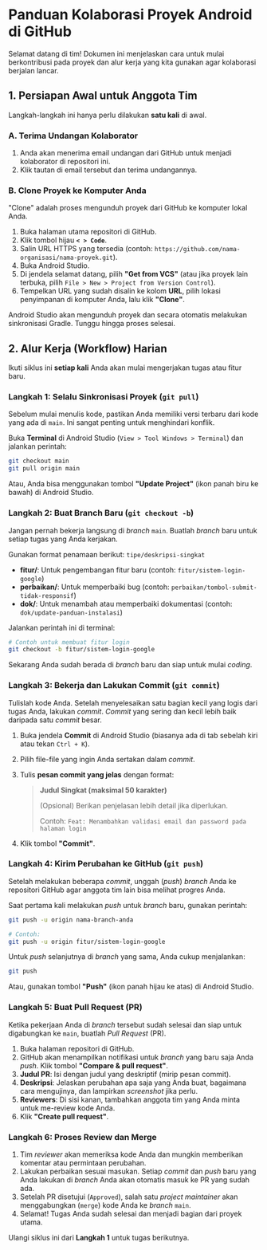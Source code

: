 # Panduan Kolaborasi Proyek Android di GitHub

Selamat datang di tim! Dokumen ini menjelaskan cara untuk mulai berkontribusi pada proyek dan alur kerja yang kita gunakan agar kolaborasi berjalan lancar.

## 1. Persiapan Awal untuk Anggota Tim

Langkah-langkah ini hanya perlu dilakukan **satu kali** di awal.

### A. Terima Undangan Kolaborator

1.  Anda akan menerima email undangan dari GitHub untuk menjadi kolaborator di repositori ini.
2.  Klik tautan di email tersebut dan terima undangannya.

### B. Clone Proyek ke Komputer Anda

"Clone" adalah proses mengunduh proyek dari GitHub ke komputer lokal Anda.

1.  Buka halaman utama repositori di GitHub.
2.  Klik tombol hijau **`< > Code`**.
3.  Salin URL HTTPS yang tersedia (contoh: `https://github.com/nama-organisasi/nama-proyek.git`).
4.  Buka Android Studio.
5.  Di jendela selamat datang, pilih **"Get from VCS"** (atau jika proyek lain terbuka, pilih `File > New > Project from Version Control`).
6.  Tempelkan URL yang sudah disalin ke kolom **URL**, pilih lokasi penyimpanan di komputer Anda, lalu klik **"Clone"**.

Android Studio akan mengunduh proyek dan secara otomatis melakukan sinkronisasi Gradle. Tunggu hingga proses selesai.

## 2. Alur Kerja (Workflow) Harian

Ikuti siklus ini **setiap kali** Anda akan mulai mengerjakan tugas atau fitur baru.

### Langkah 1: Selalu Sinkronisasi Proyek (`git pull`)

Sebelum mulai menulis kode, pastikan Anda memiliki versi terbaru dari kode yang ada di `main`. Ini sangat penting untuk menghindari konflik.

Buka **Terminal** di Android Studio (`View > Tool Windows > Terminal`) dan jalankan perintah:

```bash
git checkout main
git pull origin main
```

Atau, Anda bisa menggunakan tombol **"Update Project"** (ikon panah biru ke bawah) di Android Studio.

### Langkah 2: Buat Branch Baru (`git checkout -b`)

Jangan pernah bekerja langsung di *branch* `main`. Buatlah *branch* baru untuk setiap tugas yang Anda kerjakan.

Gunakan format penamaan berikut: `tipe/deskripsi-singkat`

-   **fitur/**: Untuk pengembangan fitur baru (contoh: `fitur/sistem-login-google`)
-   **perbaikan/**: Untuk memperbaiki bug (contoh: `perbaikan/tombol-submit-tidak-responsif`)
-   **dok/**: Untuk menambah atau memperbaiki dokumentasi (contoh: `dok/update-panduan-instalasi`)

Jalankan perintah ini di terminal:

```bash
# Contoh untuk membuat fitur login
git checkout -b fitur/sistem-login-google
```

Sekarang Anda sudah berada di *branch* baru dan siap untuk mulai *coding*.

### Langkah 3: Bekerja dan Lakukan Commit (`git commit`)

Tulislah kode Anda. Setelah menyelesaikan satu bagian kecil yang logis dari tugas Anda, lakukan *commit*. *Commit* yang sering dan kecil lebih baik daripada satu *commit* besar.

1.  Buka jendela **Commit** di Android Studio (biasanya ada di tab sebelah kiri atau tekan `Ctrl + K`).
2.  Pilih file-file yang ingin Anda sertakan dalam *commit*.
3.  Tulis **pesan commit yang jelas** dengan format:
    > **Judul Singkat (maksimal 50 karakter)**
    >
    > (Opsional) Berikan penjelasan lebih detail jika diperlukan.
    >
    > Contoh: `Feat: Menambahkan validasi email dan password pada halaman login`

4.  Klik tombol **"Commit"**.

### Langkah 4: Kirim Perubahan ke GitHub (`git push`)

Setelah melakukan beberapa *commit*, unggah (*push*) *branch* Anda ke repositori GitHub agar anggota tim lain bisa melihat progres Anda.

Saat pertama kali melakukan *push* untuk *branch* baru, gunakan perintah:

```bash
git push -u origin nama-branch-anda

# Contoh:
git push -u origin fitur/sistem-login-google
```

Untuk *push* selanjutnya di *branch* yang sama, Anda cukup menjalankan:

```bash
git push
```

Atau, gunakan tombol **"Push"** (ikon panah hijau ke atas) di Android Studio.

### Langkah 5: Buat Pull Request (PR)

Ketika pekerjaan Anda di *branch* tersebut sudah selesai dan siap untuk digabungkan ke `main`, buatlah *Pull Request* (PR).

1.  Buka halaman repositori di GitHub.
2.  GitHub akan menampilkan notifikasi untuk *branch* yang baru saja Anda *push*. Klik tombol **"Compare & pull request"**.
3.  **Judul PR**: Isi dengan judul yang deskriptif (mirip pesan commit).
4.  **Deskripsi**: Jelaskan perubahan apa saja yang Anda buat, bagaimana cara mengujinya, dan lampirkan *screenshot* jika perlu.
5.  **Reviewers**: Di sisi kanan, tambahkan anggota tim yang Anda minta untuk me-review kode Anda.
6.  Klik **"Create pull request"**.

### Langkah 6: Proses Review dan Merge

1.  Tim *reviewer* akan memeriksa kode Anda dan mungkin memberikan komentar atau permintaan perubahan.
2.  Lakukan perbaikan sesuai masukan. Setiap *commit* dan *push* baru yang Anda lakukan di *branch* Anda akan otomatis masuk ke PR yang sudah ada.
3.  Setelah PR disetujui (`Approved`), salah satu *project maintainer* akan menggabungkan (`merge`) kode Anda ke *branch* `main`.
4.  Selamat! Tugas Anda sudah selesai dan menjadi bagian dari proyek utama.

Ulangi siklus ini dari **Langkah 1** untuk tugas berikutnya.

